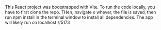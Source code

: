 This React project was bootstrapped with Vite.
To run the code locally, you have to first clone the repo.
THen, navigate o whever, the file is saved, then run npm install in the terminal window to install all dependencies.
The app will likely run on localhost://5173
